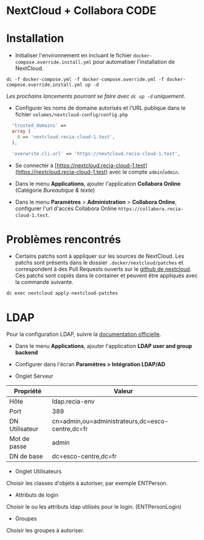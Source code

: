 NextCloud + Collabora CODE
==========================

Installation
============

- Initialiser l'environnement en incluant le fichier `docker-compose.override.install.yml` pour automatiser l'installation 
de NextCloud.

```
dc -f docker-compose.yml -f docker-compose.override.yml -f docker-compose.override.install.yml up -d
```

*Les prochains lancements pourront se faire avec `dc up -d` uniquement.*

- Configurer les noms de domaine autorisés et l'URL publique dans le fichier `volumes/nextcloud-config/config.php`

```php
  'trusted_domains' => 
  array (
    0 => 'nextcloud.recia-cloud-1.test',
  ),
```

```php
  'overwrite.cli.url' => 'https://nextcloud.recia-cloud-1.test',
```

- Se connecter à [https://nextcloud.recia-cloud-1.test](https://nextcloud.recia-cloud-1.test) avec le compte `admin`/`admin`.

- Dans le menu **Applications**, ajouter l'application **Collabora Online** (Catégorie *Bureautique & texte*)

- Dans le menu **Paramètres** > **Administration** > **Collabora Online**, configurer l'url d'accès Collabora Online 
`https://collabora.recia-cloud-1.test`.


Problèmes rencontrés
====================

- Certains patchs sont à appliquer sur les sources de NextCloud. Les patchs sont présents dans le dossier 
`.docker/nextcloud/patches` et correspondent à des Pull Requests ouverts sur le 
[github de nextcloud](https://github.com/nextcloud/docker). Ces patchs sont copiés dans le container et peuvent être 
appliqués avec la commande suivante.

```
dc exec nextcloud apply-nextcloud-patches
```

LDAP
====

Pour la configuration LDAP, suivre la [documentation officielle](https://docs.nextcloud.com/server/stable/admin_manual/configuration_user/user_auth_ldap.html).

- Dans le menu **Applications**, ajouter l'application **LDAP user and group backend**

- Configurer dans l'écran **Paramètres > Intégration LDAP/AD** 

- Onglet Serveur

| Propriété | Valeur |
|--------|---|
| Hôte | ldap.recia-env |
| Port | 389 |
| DN Utilisateur | cn=admin,ou=administrateurs,dc=esco-centre,dc=fr |
| Mot de passe | admin |
| DN de base | dc=esco-centre,dc=fr |

- Onglet Utilisateurs

Choisir les classes d'objets à autoriser, par exemple ENTPerson.

- Attributs de login

Choisir le ou les attributs ldap utilisés pour le login. (ENTPersonLogin)

- Groupes

Choisir les groupes à autoriser.